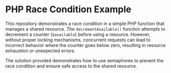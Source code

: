 # PHP Race Condition Example

This repository demonstrates a race condition in a simple PHP function that manages a shared resource.  The `decrementAvailable()` function attempts to decrement a counter (`$available`) before using a resource. However, without proper locking mechanisms, concurrent requests can lead to incorrect behavior where the counter goes below zero, resulting in resource exhaustion or unexpected errors.

The solution provided demonstrates how to use semaphores to prevent the race condition and ensure safe access to the shared resource.
